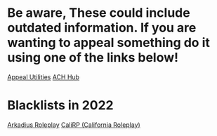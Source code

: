 # Be aware, These could include outdated information. If you are wanting to appeal something do it using one of the links below!
[Appeal Utilities](https://utilities.achnetwork.xyz/)
[ACH Hub](https://achnetwork.xyz/Hub/Hub.html)

# Blacklists in 2022
[Arkadius Roleplay](https://achnetwork.xyz/extra/blacklists-archive/arkadiusrp-blacklist.html)
[CaliRP (California Roleplay)](https://achnetwork.xyz/extra/blacklists-archive/calirp-blacklist.html)
